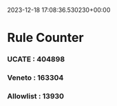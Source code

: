 2023-12-18 17:08:36.530230+00:00
# Rule Counter 
 ### UCATE : 404898

 ### Veneto : 163304

 ### Allowlist : 13930